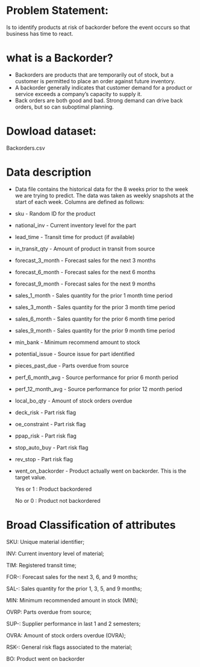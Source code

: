 # Problem Statement:
Is to identify products at risk of backorder before the event occurs so that business has time to react.
# what is a Backorder?
* Backorders are products that are temporarily out of stock, but a customer is permitted to place an order against future inventory.
* A backorder generally indicates that customer demand for a product or service exceeds a company’s capacity to supply it.
* Back orders are both good and bad. Strong demand can drive back orders, but so can suboptimal planning.
# Dowload dataset: 
Backorders.csv
 # Data description
* Data file contains the historical data for the 8 weeks prior to the week we are trying to predict. The data was taken as weekly snapshots at the start of each week. Columns are defined as follows:
* sku - Random ID for the product

* national_inv - Current inventory level for the part

 * lead_time - Transit time for product (if available)

* in_transit_qty - Amount of product in transit from source

* forecast_3_month - Forecast sales for the next 3 months

* forecast_6_month - Forecast sales for the next 6 months

* forecast_9_month - Forecast sales for the next 9 months

* sales_1_month - Sales quantity for the prior 1 month time period

* sales_3_month - Sales quantity for the prior 3 month time period

* sales_6_month - Sales quantity for the prior 6 month time period

* sales_9_month - Sales quantity for the prior 9 month time period

* min_bank - Minimum recommend amount to stock

* potential_issue - Source issue for part identified

* pieces_past_due - Parts overdue from source

* perf_6_month_avg - Source performance for prior 6 month period

* perf_12_month_avg - Source performance for prior 12 month period

* local_bo_qty - Amount of stock orders overdue

* deck_risk - Part risk flag

* oe_constraint - Part risk flag

* ppap_risk - Part risk flag

* stop_auto_buy - Part risk flag

* rev_stop - Part risk flag

* went_on_backorder - Product actually went on backorder. This is the target value.

     Yes or 1 : Product backordered

     No or 0  : Product not backordered
# Broad Classification of attributes
SKU: Unique material identifier;

INV: Current inventory level of material;

TIM: Registered transit time;

FOR-: Forecast sales for the next 3, 6, and 9 months;

SAL-: Sales quantity for the prior 1, 3, 5, and 9 months;

MIN: Minimum recommended amount in stock (MIN);

OVRP: Parts overdue from source;

SUP-: Supplier performance in last 1 and 2 semesters;

OVRA: Amount of stock orders overdue (OVRA);

RSK-: General risk flags associated to the material;

BO: Product went on backorder   
     

